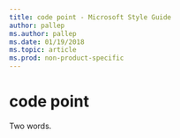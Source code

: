 ```yaml
---
title: code point - Microsoft Style Guide
author: pallep
ms.author: pallep
ms.date: 01/19/2018
ms.topic: article
ms.prod: non-product-specific
---
```


# code point

Two words. 

